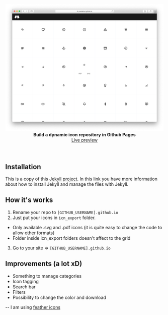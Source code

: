<div align="center">
  <img src="images/livePreview.png" />
  <strong>Build a dynamic icon repository in Github Pages</strong><br>
  <a href="https://yceballost.github.io">Live preview</a>
</div>


<br>
<br>

## Installation
This is a copy of this [Jekyll project](https://github.com/barryclark/jekyll-now). In this link you have more information about how to install Jekyll and manage the files with Jekyll.

## How it's works
1. Rename your repo to `[GITHUB_USERNAME].github.io`
2. Just put your icons in `icn_export` folder.
  - Only available .svg and .pdf icons (it is quite easy to change the code to allow other formats)
  - Folder inside icn_export folders doesn't affect to the grid
3. Go to your site => `[GITHUB_USERNAME].github.io`

## Improvements (a lot xD)
- Something to manage categories
- Icon tagging
- Search bar
- Filters
- Possibility to change the color and download

--
I am using [feather icons](https://feathericons.com/)
